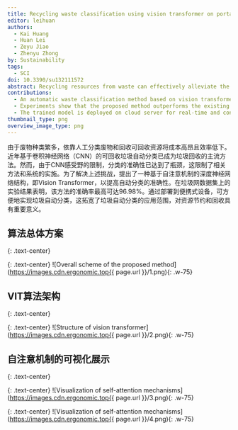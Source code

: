 ```yaml
---
title: Recycling waste classification using vision transformer on portable device
editor: leihuan
authors:
  - Kai Huang
  - Huan Lei
  - Zeyu Jiao
  - Zhenyu Zhong
by: Sustainability
tags:
  - SCI
doi: 10.3390/su132111572
abstract: Recycling resources from waste can effectively alleviate the threat of global resource strain. Due to the wide variety of waste, relying on manual classification of waste and recycling recyclable resources would be costly and inefficient. In recent years, automatic recyclable waste classification based on convolutional neural network (CNN) has become the mainstream method of waste recycling. However, due to the receptive field limitation of the CNN, the accuracy of classification has reached a bottleneck, which restricts the implementation of relevant methods and systems. In order to solve the above challenges, in this study, a deep neural network architecture only based on self-attention mechanism, named Vision Transformer, is proposed to improve the accuracy of automatic classification. Experimental results on TrashNet dataset show that the proposed method can achieve the highest accuracy of 96.98%, which is better than the existing CNN-based method. By deploying the well-trained model on the server and using a portable device to take pictures of waste in order to upload to the server, automatic waste classification can be expediently realized on the portable device, which broadens the scope of application of automatic waste classification and is of great significance with respect to resource conservation and recycling.
contributions:
  - An automatic waste classification method based on vision transformer is proposed to improve the efficiency of resource recycling.
  - Experiments show that the proposed method outperforms the existing methods.
  - The trained model is deployed on cloud server for real-time and convenient waste classification on portable devices.
thumbnail_type: png
overview_image_type: png
---
```

由于废物种类繁多，依靠人工分类废物和回收可回收资源将成本高昂且效率低下。近年基于卷积神经网络（CNN）的可回收垃圾自动分类已成为垃圾回收的主流方法。然而，由于CNN感受野的限制，分类的准确性已达到了瓶颈，这限制了相关方法和系统的实施。为了解决上述挑战，提出了一种基于自注意机制的深度神经网络结构，即Vision Transformer，以提高自动分类的准确性。在垃圾网数据集上的实验结果表明，该方法的准确率最高可达96.98%。通过部署到便携式设备，可方便地实现垃圾自动分类，这拓宽了垃圾自动分类的应用范围，对资源节约和回收具有重要意义。


## 算法总体方案
{: .text-center}

{: .text-center}
![Overall scheme of the proposed method](https://images.cdn.ergonomic.top{{ page.url }}/1.png){: .w-75}


## VIT算法架构
{: .text-center}

{: .text-center}
![Structure of vision transformer](https://images.cdn.ergonomic.top{{ page.url }}/2.png){: .w-75}


## 自注意机制的可视化展示
{: .text-center}

{: .text-center}
![Visualization of self-attention mechanisms](https://images.cdn.ergonomic.top{{ page.url }}/3.png){: .w-75}

{: .text-center}
![Visualization of self-attention mechanisms](https://images.cdn.ergonomic.top{{ page.url }}/4.png){: .w-75}
